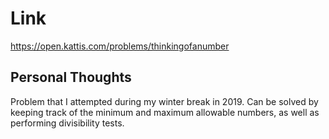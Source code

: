 # Link

https://open.kattis.com/problems/thinkingofanumber

## Personal Thoughts

Problem that I attempted during my winter break in 2019. Can be solved by keeping track of the minimum and maximum allowable numbers, as well as performing divisibility tests.

